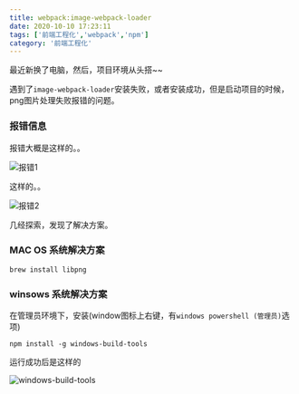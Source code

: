 ```yaml
---
title: webpack:image-webpack-loader
date: 2020-10-10 17:23:11
tags: ['前端工程化','webpack','npm']
category: '前端工程化'
---
```


最近新换了电脑，然后，项目环境从头搭~~

遇到了`image-webpack-loader`安装失败，或者安装成功，但是启动项目的时候，png图片处理失败报错的问题。

### 报错信息

报错大概是这样的。。

![报错1](error1.png)

这样的。。

![报错2](error2.png)



几经探索，发现了解决方案。

### MAC OS 系统解决方案

```shell
brew install libpng
```

### winsows 系统解决方案

在管理员环境下，安装(window图标上右键，有`windows powershell (管理员)`选项)

```shell
npm install -g windows-build-tools
```

运行成功后是这样的

![windows-build-tools](windows-build-tools.png)

